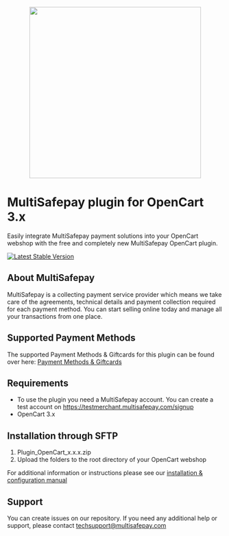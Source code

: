 <p align="center">
  <img src="https://www.multisafepay.com/img/multisafepaylogo.svg" width="400px" position="center">
</p>

# MultiSafepay plugin for OpenCart 3.x

Easily integrate MultiSafepay payment solutions into your OpenCart webshop with the free and completely new MultiSafepay OpenCart plugin.

[![Latest Stable Version](https://img.shields.io/github/release/multisafepay/opencart.svg)](https://github.com/MultiSafepay/Opencart)

## About MultiSafepay ##
MultiSafepay is a collecting payment service provider which means we take care of the agreements, technical details and payment collection required for each payment method. You can start selling online today and manage all your transactions from one place.
## Supported Payment Methods ##
The supported Payment Methods & Giftcards for this plugin can be found over here: [Payment Methods & Giftcards](https://docs.multisafepay.com/plugins/opencart/faq/#available-payment-methods-in-opencart)

## Requirements
- To use the plugin you need a MultiSafepay account. You can create a test account on https://testmerchant.multisafepay.com/signup
- OpenCart 3.x

## Installation through SFTP
1. Plugin_OpenCart_x.x.x.zip
2. Upload the folders to the root directory of your OpenCart webshop

For additional information or instructions please see our [installation & configuration manual](https://docs.multisafepay.com/plugins/opencart/manual/)

## Support
You can create issues on our repository. If you need any additional help or support, please contact <a href="mailto:techsupport@multisafepay.com">techsupport@multisafepay.com</a>